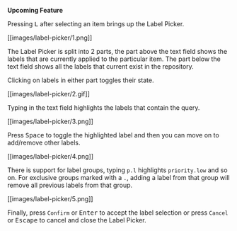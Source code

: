 **Upcoming Feature**

Pressing <kbd>L</kbd> after selecting an item brings up the Label Picker. 

[[images/label-picker/1.png]]

The Label Picker is split into 2 parts, the part above the text field shows the labels that are currently applied to the particular item. The part below the text field shows all the labels that current exist in the repository. 

Clicking on labels in either part toggles their state. 

[[images/label-picker/2.gif]]

Typing in the text field highlights the labels that contain the query. 

[[images/label-picker/3.png]]

Press <kbd>Space</kbd> to toggle the highlighted label and then you can move on to add/remove other labels. 

[[images/label-picker/4.png]]

There is support for label groups, typing `p.l` highlights `priority.low` and so on. For exclusive groups marked with a `.`, adding a label from that group will remove all previous labels from that group. 

[[images/label-picker/5.png]]

Finally, press `Confirm` or <kbd>Enter</kbd> to accept the label selection or press `Cancel` or <kbd>Escape</kbd> to cancel and close the Label Picker. 